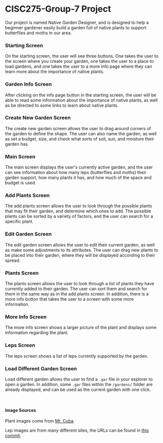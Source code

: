 # CISC275-Group-7 Project

Our project is named Native Garden Designer, and is designed to help a beginner gardener easily build a garden full of native plants to support
butterflies and moths in our area.

### Starting Screen

On the starting screen, the user will see three buttons. One takes the user to the screen where you create your garden, one takes the user to a place to load gardens,
and one takes the user to a more info page where they can learn more about the importance of native plants.

### Garden Info Screen

After clicking on the info page button in the starting screen, the user will be able to read some information about the importance of native plants,
as well as be directed to some links to learn about native plants.

### Create New Garden Screen

The create new garden screen allows the user to drag around corners of the garden to define the shape. The user can also name the garden, as well as
set a budget, size, and check what sorts of soil, sun, and moisture their garden has.

### Main Screen

The main screen displays the user's currently active garden, and the user can see information about how many leps (butterflies and moths) their garden
support, how many plants it has, and how much of the space and budget is used. 

### Add Plants Screen

The add plants screen allows the user to look through the possible plants that may fit their garden, and determine which ones to add. The possible plants
can be sorted by a variety of factors, and the user can search for a specific plant.

### Edit Garden Screen

The edit garden screen allows the user to edit their current garden, as well as make some adjustments to its attributes. The user can drag new plants
to be placed into their garden, where they will be displayed according to their spread.

### Plants Screen

The plants screen allows the user to look through a list of plants they have currently added to their garden. The user can sort them and search for them in 
the same way as in the add plants screen. In addition, there is a more info button that takes the user to a screen with some more information.

### More Info Screen

The more info screen shows a larger picture of the plant and displays some information regarding the plant.

### Leps Screen

The leps screen shows a list of leps currently supported by the garden.

### Load Different Garden Screen

Load different garden allows the user to find a ``.gar`` file in your explorer to open a garden. In addition, some ``.gar`` files within the ``/gardens/``
folder are already displayed, and can be used as the current garden with one click.

<br>

#### Image Sources

Plant images come from [Mt. Cuba](https://mtcubacenter.org/).

Lep images are from many different sites, the URLs can be found in [this commit](https://github.com/CISC275-S2021/project-team-11-7/commit/a670f605fb25de2aa86cefebac12057b10b31b09#).

